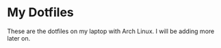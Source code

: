 # My Dotfiles

These are the dotfiles on my laptop with Arch Linux. I will be adding more later on.
